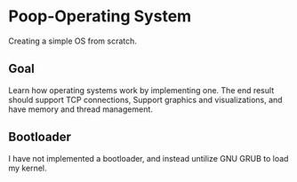 # Poop-Operating System
Creating a simple OS from scratch. 


## Goal
Learn how operating systems work by implementing one. The end result should support TCP connections, Support graphics and visualizations, and have memory and thread management.

## Bootloader
I have not implemented a bootloader, and instead untilize GNU GRUB to load my kernel. 
